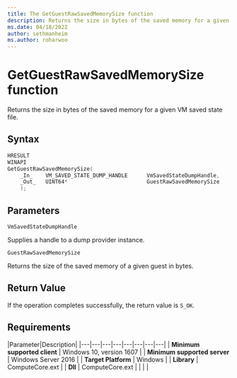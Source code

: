 ```yaml
---
title: The GetGuestRawSavedMemorySize function
description: Returns the size in bytes of the saved memory for a given VM saved state file.
ms.date: 04/18/2022
author: sethmanheim
ms.author: roharwoo
---
```

# GetGuestRawSavedMemorySize function

Returns the size in bytes of the saved memory for a given VM saved state file.


## Syntax

```C
HRESULT
WINAPI
GetGuestRawSavedMemorySize(
    _In_    VM_SAVED_STATE_DUMP_HANDLE      VmSavedStateDumpHandle,
    _Out_   UINT64*                         GuestRawSavedMemorySize
    );
```

## Parameters

`VmSavedStateDumpHandle`

Supplies a handle to a dump provider instance.

`GuestRawSavedMemorySize`

Returns the size of the saved memory of a given guest in bytes.

## Return Value

If the operation completes successfully, the return value is `S_OK`.

## Requirements

|Parameter|Description|
|---|---|---|---|---|---|---|---|
| **Minimum supported client** | Windows 10, version 1607 |
| **Minimum supported server** | Windows Server 2016 |
| **Target Platform** | Windows |
| **Library** | ComputeCore.ext |
| **Dll** | ComputeCore.ext |
|    |    |
